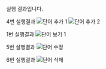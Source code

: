실행 결과입니다.

4번 실행결과
![단어 추가 1](https://github.com/saniolsida/PP1_Project/assets/129493155/84b1f78b-7bb1-408f-85fd-1d57f7cf2093)
![단어 추가 2](https://github.com/saniolsida/PP1_Project/assets/129493155/23a8dcbd-a808-440e-84cc-d04b0ba74b67)

1번 실행결과
![단어 보기 1](https://github.com/saniolsida/PP1_Project/assets/129493155/17597d42-3fef-47c5-a7be-e0336ef2ee08)

5번 실행결과
![단어 수정](https://github.com/saniolsida/PP1_Project/assets/129493155/bfc87bc4-da05-47d3-96ea-ed03cf983083)

6번 실행결과
![단어 삭제](https://github.com/saniolsida/PP1_Project/assets/129493155/ae256aee-f949-445d-bae2-148cc301c6c5)
